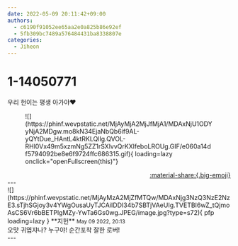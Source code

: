 ```yaml
---
date: 2022-05-09 20:11:42+09:00
authors:
  - c6190f91052ee65aa2e0a825b86e92ef
  - 5fb309bc7489a576484431ba8338807e
categories:
  - Jiheon
---
```


# 1-14050771

<div class="post-container" markdown="1">
<div class="content-container md-sidebar__scrollwrap" markdown="1">

우리 헌이는 평생 아가야❤️
<figure markdown="1">
![](https://phinf.wevpstatic.net/MjAyMjA2MjJfMjA1/MDAxNjU1ODYyNjA2MDgw.mo8kN34EjaNbQb6if9AL-yQYtDue_HAntL4ktRKLQlIg.QVOL-RHl0Vx49m5xzmNg5ZZ1rSXlvvQrKXlfeboLROUg.GIF/e060a14df5794092be8e6f9724ffc686315.gif){ loading=lazy onclick="openFullscreen(this)"}
</figure>


</div>
</div>

<div style="text-align: right;" markdown="1">
<a href="https://weverse.io/fromis9/fanpost/1-14050771" style="text-align: right;">:material-share:{.big-emoji}</a>
</div>
---

<div class="comments-container md-sidebar__scrollwrap" markdown="1">
<div class="comment" markdown="1">
<div class='id-container' markdown="1">
![](https://phinf.wevpstatic.net/MjAyMzA2MjZfMTQw/MDAxNjg3NzQ3NzE2NzE3.sTjhSGjoy3v4YWgOusaUyTJCAiIDDI34b7SBTjVAeUIg.TVETBI6wZ_tQjmoAsCS6Vr6bBETPlgMZy-YwTa6Gs0wg.JPEG/image.jpg?type=s72){ pfp loading=lazy }
**<span class="artist">지헌</span>** <small>May 09 2022, 20:13</small><br>
</div>
<div class='comment-body' markdown="1">
오맛 귀엽쟈나? 누구야! 순간포착 잘한 로버!
</div>
</div>
</div>
---
